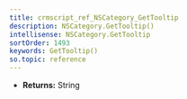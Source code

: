 ```yaml
---
title: crmscript_ref_NSCategory_GetTooltip
description: NSCategory.GetTooltip()
intellisense: NSCategory.GetTooltip
sortOrder: 1493
keywords: GetTooltip()
so.topic: reference
---
```



* **Returns:** String


